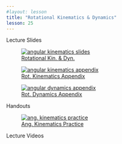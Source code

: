 ```yaml
---
#layout: lesson
title: "Rotational Kinematics & Dynamics"
lesson: 25
---
```


<div class="heading3"> Lecture Slides </div>

<div class="thumb_container">

  <a href="https://drive.google.com/file/d/1hewZPkOJfgIcoIfyJpsBWhlxOSI_wEhu/view" target="_blank">
    <figure class="thumblink">
      <img class="thumblink-img" src="{{site.baseurl}}/images/thumbs/L25.png" alt="angular kinematics slides" >
      <figcaption class="thumblink-caption"> Rotational Kin. & Dyn. </figcaption>
    </figure>
  </a>

  <a href="https://drive.google.com/file/d/1eFhOQ62MhI4HnOy0cudEEDADqiPTFJwr/view" target="_blank">
    <figure class="thumblink">
      <img class="thumblink-img" src="{{site.baseurl}}/images/thumbs/L25b.png" alt="angular kinematics appendix" >
      <figcaption class="thumblink-caption"> Rot. Kinematics Appendix </figcaption>
    </figure>
  </a>

  <a href="https://drive.google.com/file/d/1hLMnBmX7ZiJM7YO6g3TBoc6szlm9dI-V/view" target="_blank">
    <figure class="thumblink">
      <img class="thumblink-img" src="{{site.baseurl}}/images/thumbs/L25c.png" alt="angular dynamics appendix" >
      <figcaption class="thumblink-caption"> Rot. Dynamics Appendix </figcaption>
    </figure>
  </a>

</div>


<div class="heading3">
  Handouts
</div>

<div class="thumb_container">

  <a href="{{site.baseurl}}/handouts/h24_RotKinematics.pdf" target="_blank">
    <figure class="thumblink">
      <img class="thumblink-img-portrait" src="{{site.baseurl}}/images/thumbs/H24.png" alt="ang. kinematics practice" >
      <figcaption class="thumblink-caption"> Ang. Kinematics Practice </figcaption>
    </figure>
  </a>

</div>


<div class="heading3">
  Lecture Videos
</div>

